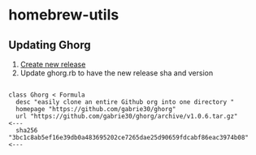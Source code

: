 # homebrew-utils

## Updating Ghorg
1. [Create new release](https://github.com/gabrie30/ghorg/releases)
2. Update ghorg.rb to have the new release sha and version

```

class Ghorg < Formula
  desc "easily clone an entire Github org into one directory "
  homepage "https://github.com/gabrie30/ghorg"
  url "https://github.com/gabrie30/ghorg/archive/v1.0.6.tar.gz"                 <---
  sha256 "3bc1c8ab5ef16e39db0a483695202ce7265dae25d90659fdcabf86eac3974b08"     <---
```
